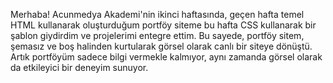 Merhaba! Acunmedya Akademi'nin ikinci haftasında, geçen hafta temel HTML kullanarak oluşturduğum portföy siteme bu hafta CSS kullanarak bir şablon giydirdim ve projelerimi entegre ettim. Bu sayede, portföy sitem, şemasız ve boş halinden kurtularak görsel olarak canlı bir siteye dönüştü. Artık portföyüm sadece bilgi vermekle kalmıyor, aynı zamanda görsel olarak da etkileyici bir deneyim sunuyor.


